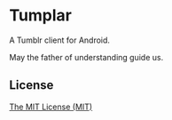 # Tumplar

A Tumblr client for Android.

May the father of understanding guide us.

## License

[The MIT License (MIT)](https://mlxy.github.io/license/)